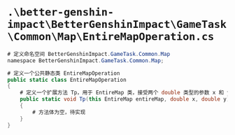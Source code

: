 # `.\better-genshin-impact\BetterGenshinImpact\GameTask\Common\Map\EntireMapOperation.cs`

```cs
# 定义命名空间 BetterGenshinImpact.GameTask.Common.Map
﻿namespace BetterGenshinImpact.GameTask.Common.Map;

# 定义一个公共静态类 EntireMapOperation
public static class EntireMapOperation
{
    # 定义一个扩展方法 Tp，用于 EntireMap 类，接受两个 double 类型的参数 x 和 y
    public static void Tp(this EntireMap entireMap, double x, double y)
    {
        # 方法体为空，待实现
    }
}
```